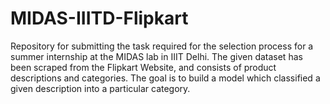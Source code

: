 # MIDAS-IIITD-Flipkart
Repository for submitting the task required for the selection process for a summer internship at the MIDAS lab in IIIT Delhi. The given dataset has been scraped from the Flipkart Website, and consists of product descriptions and categories. The goal is to build a model which classified a given  description into a particular category.
